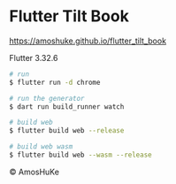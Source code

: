 # Flutter Tilt Book

https://amoshuke.github.io/flutter_tilt_book

Flutter 3.32.6

```sh
# run
$ flutter run -d chrome

# run the generator
$ dart run build_runner watch

# build web
$ flutter build web --release

# build web wasm
$ flutter build web --wasm --release
```

© AmosHuKe
